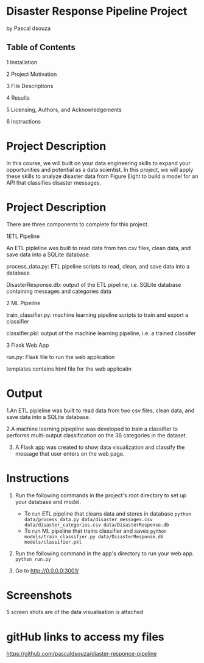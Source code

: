 # Disaster Response Pipeline Project
by Pascal dsouza

## Table of Contents


1 Installation

2 Project Motivation

3 File Descriptions

4 Results

5 Licensing, Authors, and Acknowledgements

6 Instructions

# Project Description



In this course, we will built on your data engineering skills to expand your opportunities and potential as a data scientist. In this project, we will apply these skills to analyze disaster data from Figure Eight to build a model for an API that classifies disaster messages.

# Project Description

There are three components  to complete for this project.

1ETL Pipeline

An ETL pipleline was built to read data from two csv files, clean data, and save data into a SQLite database.

process_data.py: ETL pipeline scripts to read, clean, and save data into a database

 DisasterResponse.db:  output of the ETL pipeline, i.e. SQLite database containing messages and categories data

2 ML Pipeline

train_classifier.py: machine learning pipeline scripts to train and export a classifier
    
classifier.pkl: output of the machine learning pipeline, i.e. a trained classifer


3 Flask Web App

run.py: Flask file to run the web application
    
templates contains html file for the web applicatin

# Output 

1.An ETL pipleline was built to read data from two csv files, clean data, and save data into a SQLite database.

2.A machine learning pipepline was developed to train a classifier to performs multi-output classification on the 36 categories
in the dataset.

3. A Flask app was created to show data visualization and classify the message that user enters on the web page.

# Instructions 


1. Run the following commands in the project's root directory to set up your database and model.

    - To run ETL pipeline that cleans data and stores in database
        `python data/process_data.py data/disaster_messages.csv data/disaster_categories.csv data/DisasterResponse.db`
    - To run ML pipeline that trains classifier and saves
        `python models/train_classifier.py data/DisasterResponse.db models/classifier.pkl`

2. Run the following command in the app's directory to run your web app.
    `python run.py`

3. Go to http://0.0.0.0:3001/

# Screenshots

5 screen shots are of the data visualisation is attached 

# gitHub links to access my files

https://github.com/pascaldsouza/diaster-responce-pipeline
